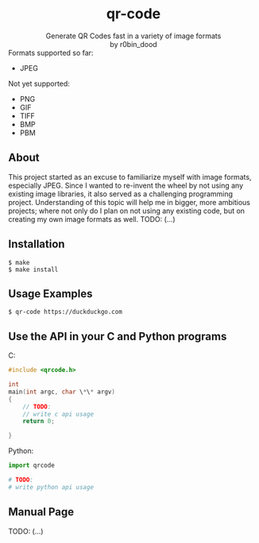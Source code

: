 <center><h1>qr-code</h1></center>

<center>Generate QR Codes fast in a variety of image formats</center>
<center>by r0bin_dood</center>
Formats supported so far:

- JPEG

Not yet supported:

- PNG
- GIF
- TIFF
- BMP
- PBM

## About

This project started as an excuse to familiarize myself with image formats, especially JPEG. Since I wanted to re-invent the wheel by not using any existing image libraries, it also served as a challenging programming project. Understanding of this topic will help me in bigger, more ambitious projects; where not only do I plan on not using any existing code, but on creating my own image formats as well.
TODO:
(...)

## Installation

```
$ make
$ make install
```

## Usage Examples

```
$ qr-code https://duckduckgo.com
```

## Use the API in your C and Python programs

C:

```c
#include <qrcode.h>

int
main(int argc, char \*\* argv)
{
    // TODO:
    // write c api usage
    return 0;

}
```

Python:

```python
import qrcode

# TODO:
# write python api usage
```

## Manual Page

TODO:
(...)
